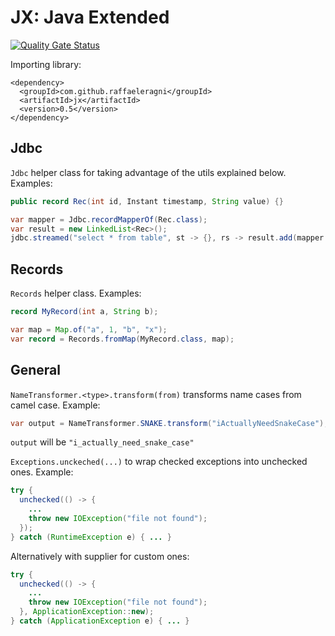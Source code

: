 # JX: Java Extended

[![Quality Gate Status](https://sonarcloud.io/api/project_badges/measure?project=raffaeleragni_jx&metric=alert_status)](https://sonarcloud.io/summary/new_code?id=raffaeleragni_jx)

Importing library:
```maven
<dependency>
  <groupId>com.github.raffaeleragni</groupId>
  <artifactId>jx</artifactId>
  <version>0.5</version>
</dependency>
```

## Jdbc

`Jdbc` helper class for taking advantage of the utils explained below. Examples:

```java
public record Rec(int id, Instant timestamp, String value) {}

var mapper = Jdbc.recordMapperOf(Rec.class);
var result = new LinkedList<Rec>();
jdbc.streamed("select * from table", st -> {}, rs -> result.add(mapper.map(rs)));
```

## Records

`Records` helper class. Examples:

```java
record MyRecord(int a, String b);

var map = Map.of("a", 1, "b", "x");
var record = Records.fromMap(MyRecord.class, map);
```

## General

`NameTransformer.<type>.transform(from)` transforms name cases from camel case. Example:

```java
var output = NameTransformer.SNAKE.transform("iActuallyNeedSnakeCase");
```
`output` will be `"i_actually_need_snake_case"`


`Exceptions.unckeched(...)` to wrap checked exceptions into unchecked ones. Example:

```java
try {
  unchecked(() -> {
    ...
    throw new IOException("file not found");
  });
} catch (RuntimeException e) { ... }
```

Alternatively with supplier for custom ones:

```java
try {
  unchecked(() -> {
    ...
    throw new IOException("file not found");
  }, ApplicationException::new);
} catch (ApplicationException e) { ... }
```
